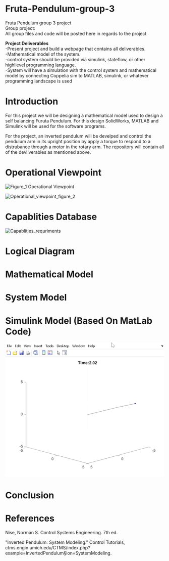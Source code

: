 # Fruta-Pendulum-group-3
Fruta Pendulum group 3 project <br> 
Group project:  <br> 
All group files and code will be posted here in regards to the project<br>

<b><strong>Project Deliverables</strong></b><br> 
-Present project and build a webpage that contains all deliverables. <br> 
-Mathematical model of the system. <br> 
-control system should be provided via simulink, stateflow, or other highlievel programming language. <br> 
-System will have a simulation with the control system and mathematical model by connecting Coppelia sim to 
 MATLAB, simulink, or whatever programming landscape is used<br> 

# Introduction

For this project we will be designing a mathematical model used to design a self balancing Furuta Pendulum. For this design SolidWorks, MATLAB and Simulink will be used for the software programs.<br> 

For the project, an inverted pendulum will be develped and control the pendulum arm in its upright position by apply a torque to respond to a distrubance through a motor in the rotary arm. The repository will contain all of the devliverables as mentioned above. 

# Operational Viewpoint

![Figure_1 Operational Viewpoint](https://user-images.githubusercontent.com/79562109/146608740-2a233285-b23f-4b86-9737-656b88f5b718.PNG)

![Operational_viewpoint_figure_2](https://user-images.githubusercontent.com/79562109/146608751-5404d432-54be-410e-a669-68f874448658.PNG)




# Capablities Database
![Capablities_requriments](https://user-images.githubusercontent.com/79562109/146608048-f0b67009-906d-4b24-ae8f-4de28fe62b8b.PNG)


# Logical Diagram

# Mathematical Model 

# System Model

# Simulink Model (Based On MatLab Code)

![Simulink Model Based on Matlab Code](https://github.com/ecobian120/Fruta-Pendulum-group-3/blob/main/FurutaMatLabSimulink/FurutaSimulink.gif?raw=true)

# Conclusion 

# References 

Nise, Norman S. Control Systems Engineering. 7th ed. <br> 

"Inverted Pendulum: System Modeling." Control Tutorials, ctms.engin.umich.edu/CTMS/index.php?example=InvertedPendulum§ion=SystemModeling. <br> 





